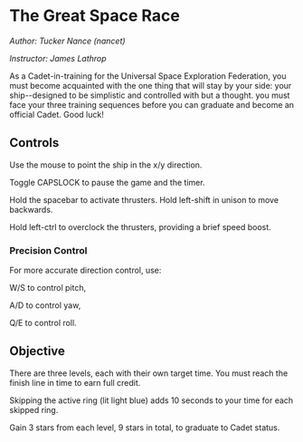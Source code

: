 # The Great Space Race
*Author: Tucker Nance (nancet)*

*Instructor: James Lathrop*

As a Cadet-in-training for the Universal Space Exploration Federation, you must become acquainted with the one thing that will stay by your side: your ship--designed to be simplistic and controlled with but a thought. you must face your three training sequences before you can graduate and become an official Cadet. Good luck!

## Controls
Use the mouse to point the ship in the x/y direction.

Toggle CAPSLOCK to pause the game and the timer.

Hold the spacebar to activate thrusters. Hold left-shift in unison to move backwards.

Hold left-ctrl to overclock the thrusters, providing a brief speed boost.

### Precision Control
For more accurate direction control, use:

W/S to control pitch,

A/D to control yaw,

Q/E to control roll.

## Objective
There are three levels, each with their own target time. You must reach the finish line in time to earn full credit.

Skipping the active ring (lit light blue) adds 10 seconds to your time for each skipped ring.

Gain 3 stars from each level, 9 stars in total, to graduate to Cadet status.
